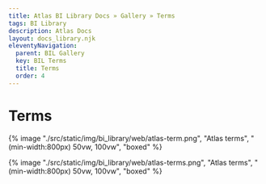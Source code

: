 ```yaml
---
title: Atlas BI Library Docs » Gallery » Terms
tags: BI Library
description: Atlas Docs
layout: docs_library.njk
eleventyNavigation:
  parent: BIL Gallery
  key: BIL Terms
  title: Terms
  order: 4
---
```


# Terms

{% image "./src/static/img/bi_library/web/atlas-term.png", "Atlas terms", "(min-width:800px) 50vw, 100vw", "boxed" %}

{% image "./src/static/img/bi_library/web/atlas-terms.png", "Atlas terms", "(min-width:800px) 50vw, 100vw", "boxed" %}

